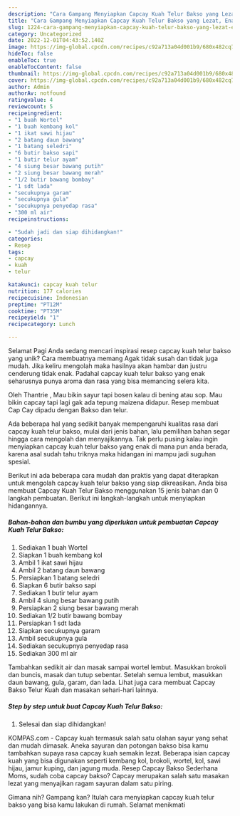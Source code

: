 ```yaml
---
description: "Cara Gampang Menyiapkan Capcay Kuah Telur Bakso yang Lezat, Enak"
title: "Cara Gampang Menyiapkan Capcay Kuah Telur Bakso yang Lezat, Enak"
slug: 1224-cara-gampang-menyiapkan-capcay-kuah-telur-bakso-yang-lezat-enak
category: Uncategorized
date: 2022-12-01T04:43:52.140Z
image: https://img-global.cpcdn.com/recipes/c92a713a04d001b9/680x482cq70/capcay-kuah-telur-bakso-foto-resep-utama.jpg
hideToc: false
enableToc: true
enableTocContent: false
thumbnail: https://img-global.cpcdn.com/recipes/c92a713a04d001b9/680x482cq70/capcay-kuah-telur-bakso-foto-resep-utama.jpg
cover: https://img-global.cpcdn.com/recipes/c92a713a04d001b9/680x482cq70/capcay-kuah-telur-bakso-foto-resep-utama.jpg
author: Admin
authorAv: notfound
ratingvalue: 4
reviewcount: 5
recipeingredient:
- "1 buah Wortel"
- "1 buah kembang kol"
- "1 ikat sawi hijau"
- "2 batang daun bawang"
- "1 batang seledri"
- "6 butir bakso sapi"
- "1 butir telur ayam"
- "4 siung besar bawang putih"
- "2 siung besar bawang merah"
- "1/2 butir bawang bombay"
- "1 sdt lada"
- "secukupnya garam"
- "secukupnya gula"
- "secukupnya penyedap rasa"
- "300 ml air"
recipeinstructions:

- "Sudah jadi dan siap dihidangkan!"
categories:
- Resep
tags:
- capcay
- kuah
- telur

katakunci: capcay kuah telur 
nutrition: 177 calories
recipecuisine: Indonesian
preptime: "PT12M"
cooktime: "PT35M"
recipeyield: "1"
recipecategory: Lunch

---
```



Selamat Pagi Anda sedang mencari inspirasi resep capcay kuah telur bakso yang unik? Cara membuatnya memang Agak tidak susah dan tidak juga mudah. Jika keliru mengolah maka hasilnya akan hambar dan justru cenderung tidak enak. Padahal capcay kuah telur bakso yang enak seharusnya punya aroma dan rasa yang bisa memancing selera kita.


Oleh Thantrie , Mau bikin sayur tapi bosen kalau di bening atau sop. Mau bikin capcay tapi lagi gak ada tepung maizena didapur. Resep membuat Cap Cay dipadu dengan Bakso dan telur.

Ada beberapa hal yang sedikit banyak mempengaruhi kualitas rasa dari capcay kuah telur bakso, mulai dari jenis bahan, lalu pemilihan bahan segar hingga cara mengolah dan menyajikannya. Tak perlu pusing kalau ingin menyiapkan capcay kuah telur bakso yang enak di mana pun anda berada, karena asal sudah tahu triknya maka hidangan ini mampu jadi suguhan spesial.


Berikut ini ada beberapa cara mudah dan praktis yang dapat diterapkan untuk mengolah capcay kuah telur bakso yang siap dikreasikan. Anda bisa membuat Capcay Kuah Telur Bakso menggunakan 15 jenis bahan dan 0 langkah pembuatan. Berikut ini langkah-langkah untuk menyiapkan hidangannya.

<!--inarticleads1-->

##### Bahan-bahan dan bumbu yang diperlukan untuk pembuatan Capcay Kuah Telur Bakso:

1. Sediakan 1 buah Wortel
1. Siapkan 1 buah kembang kol
1. Ambil 1 ikat sawi hijau
1. Ambil 2 batang daun bawang
1. Persiapkan 1 batang seledri
1. Siapkan 6 butir bakso sapi
1. Sediakan 1 butir telur ayam
1. Ambil 4 siung besar bawang putih
1. Persiapkan 2 siung besar bawang merah
1. Sediakan 1/2 butir bawang bombay
1. Persiapkan 1 sdt lada
1. Siapkan secukupnya garam
1. Ambil secukupnya gula
1. Sediakan secukupnya penyedap rasa
1. Sediakan 300 ml air


Tambahkan sedikit air dan masak sampai wortel lembut. Masukkan brokoli dan buncis, masak dan tutup sebentar. Setelah semua lembut, masukkan daun bawang, gula, garam, dan lada. Lihat juga cara membuat Capcay Bakso Telur Kuah dan masakan sehari-hari lainnya. 

<!--inarticleads2-->

##### Step by step untuk buat Capcay Kuah Telur Bakso:


1. Selesai dan siap dihidangkan!

KOMPAS.com - Capcay kuah termasuk salah satu olahan sayur yang sehat dan mudah dimasak. Aneka sayuran dan potongan bakso bisa kamu tambahkan supaya rasa capcay kuah semakin lezat. Beberapa isian capcay kuah yang bisa digunakan seperti kembang kol, brokoli, wortel, kol, sawi hijau, jamur kuping, dan jagung muda. Resep Capcay Bakso Sederhana Moms, sudah coba capcay bakso? Capcay merupakan salah satu masakan lezat yang menyajikan ragam sayuran dalam satu piring. 

Gimana nih? Gampang kan? Itulah cara menyiapkan capcay kuah telur bakso yang bisa kamu lakukan di rumah. Selamat menikmati
